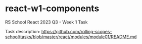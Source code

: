# react-w1-components

RS School React 2023 Q3 - Week 1 Task

Task description: <https://github.com/rolling-scopes-school/tasks/blob/master/react/modules/module01/README.md>
